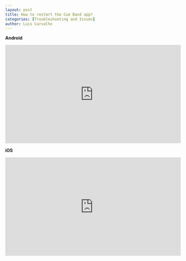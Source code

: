 ```yaml
---
layout: post
title: How to restart the Cue Band app?
categories: [Troubleshooting and Issues]
author: Luis Carvalho
---
```


**Android**
<iframe width="560" height="315" src="https://www.youtube-nocookie.com/embed/O7LL3Q7dVls" title="YouTube video player" frameborder="0" allow="accelerometer; autoplay; clipboard-write; encrypted-media; gyroscope; picture-in-picture" allowfullscreen></iframe>

**iOS**
<iframe width="560" height="315" src="https://www.youtube-nocookie.com/embed/TPVTxAXBrgw" title="YouTube video player" frameborder="0" allow="accelerometer; autoplay; clipboard-write; encrypted-media; gyroscope; picture-in-picture" allowfullscreen></iframe>

